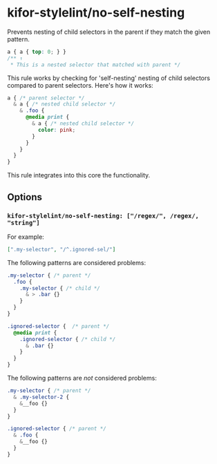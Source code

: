 # kifor-stylelint/no-self-nesting

Prevents nesting of child selectors in the parent if they match the given pattern.

<!-- prettier-ignore -->
```css
a { a { top: 0; } }
/** ↑
 * This is a nested selector that matched with parent */
```

This rule works by checking for 'self-nesting' nesting of child selectors compared to parent selectors. Here's how it works:

<!-- prettier-ignore -->
```css
a { /* parent selector */
  & a { /* nested child selector */
    & .foo {
      @media print { 
        & a { /* nested child selector */
          color: pink;
        }
      }
    }
  }
}
```

This rule integrates into this core the functionality.

## Options

### `kifor-stylelint/no-self-nesting: ["/regex/", /regex/, "string"]`

For example:

```json
[".my-selector", "/^.ignored-sel/"]
```

The following patterns are considered problems:

<!-- prettier-ignore -->
```css
.my-selector { /* parent */
  .foo {
    .my-selector { /* child */
      & > .bar {}
    }
  }
}
```

<!-- prettier-ignore -->
```css
.ignored-selector {  /* parent */
  @media print {
    .ignored-selector { /* child */
      & .bar {}
    }
  }
}
```

The following patterns are _not_ considered problems:

<!-- prettier-ignore -->
```css
.my-selector { /* parent */
  & .my-selector-2 {
    &__foo {} 
  }
}
```

<!-- prettier-ignore -->
```css
.ignored-selector { /* parent */
  & .foo { 
    &__foo {} 
  }
}
```
